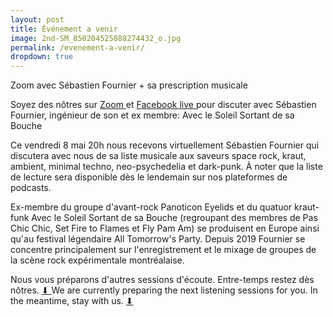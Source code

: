 ```yaml
---
layout: post
title: Événement a venir
image: 2nd-SM_850204525888274432_o.jpg
permalink: /evenement-a-venir/
dropdown: true
---
```



Zoom avec Sébastien Fournier + sa prescription musicale


Soyez des nôtres sur <a href="https://sessionsmarteau.com/session-virtuelle"> Zoom 
</a> et <a href="https://www.facebook.com/sessionsmarteau/"> Facebook live 
</a> pour discuter avec Sébastien Fournier, ingénieur de son et ex membre: Avec le Soleil Sortant de sa Bouche

Ce vendredi 8 mai 20h nous recevons virtuellement Sébastien Fournier qui discutera avec nous de sa liste musicale aux saveurs space rock, kraut, ambient, minimal techno, neo-psychedelia et dark-punk. À noter que la liste de lecture sera disponible dès le lendemain sur nos plateformes de podcasts.

Ex-membre du groupe d'avant-rock Panoticon Eyelids et du quatuor kraut-funk Avec le Soleil Sortant de sa Bouche (regroupant des membres de Pas Chic Chic, Set Fire to Flames et Fly Pam Am) se produisent en Europe ainsi qu'au festival légendaire All Tomorrow's Party. Depuis 2019 Fournier se concentre principalement sur l'enregistrement et le mixage de groupes de la scène rock expérimentale montréalaise.








Nous vous préparons d'autres sessions d'écoute. Entre-temps restez dès nôtres. <a href="https://gmail.us20.list-manage.com/subscribe/post?u=698e7b941cdf206ea63f5a5b7&id=0677e98a6a"> ⬇ 
</a> We are currently preparing the next listening sessions for you. In the meantime, stay with us. <a href="https://gmail.us20.list-manage.com/subscribe/post?u=698e7b941cdf206ea63f5a5b7&id=0677e98a6a"> ⬇ 
</a>
